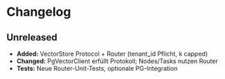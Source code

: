 # Changelog

## Unreleased
- **Added:** VectorStore Protocol + Router (tenant_id Pflicht, k capped)
- **Changed:** PgVectorClient erfüllt Protokoll; Nodes/Tasks nutzen Router
- **Tests:** Neue Router-Unit-Tests, optionale PG-Integration

